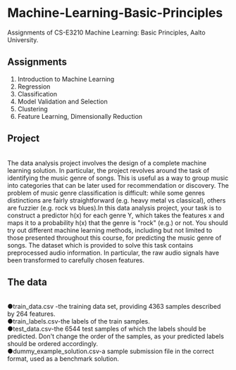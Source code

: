 # Machine-Learning-Basic-Principles
Assignments of CS-E3210 Machine Learning: Basic Principles, Aalto University.
## Assignments
1. Introduction to Machine Learning
2. Regression
3. Classification
4. Model Validation and Selection
5. Clustering
6. Feature Learning, Dimensionally Reduction
## Project
<br />The data analysis project involves the design of a complete machine learning solution. In particular, the project revolves around the task of identifying the music genre of songs. This is useful as a way to group music into categories that can be later used for recommendation or discovery. The problem of music genre classification is difficult: while some genres distinctions are fairly straightforward (e.g. heavy metal vs classical), others are fuzzier (e.g. rock vs blues).In this data analysis project, your task is to construct a predictor h(x) for each genre Y, which takes the features x and maps it to a probability h(x) that the genre is "rock" (e.g.) or not. You should try out different machine learning methods, including but not limited to those presented throughout this course, for predicting the music genre of songs. The dataset which is provided to solve this task contains preprocessed audio information. In particular, the raw audio signals have been transformed to carefully chosen features.
## The data
<br />●train_data.csv -the training data set, providing 4363 samples described by 264 features.
<br />●train_labels.csv-the labels of the train samples.
<br />●test_data.csv-the 6544 test samples of which the labels should be predicted. Don't change the order of the samples, as your predicted labels should be ordered accordingly.
<br />●dummy_example_solution.csv-a sample submission file in the correct format, used as a benchmark solution.

